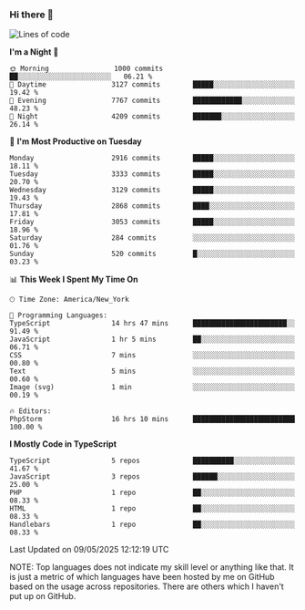 ### Hi there 👋

<!--
**LynxJinxxy/LynxJinxxy** is a ✨ _special_ ✨ repository because its `README.md` (this file) appears on your GitHub profile.

Here are some ideas to get you started:

- 🔭 I’m currently working on ...
- 🌱 I’m currently learning ...
- 👯 I’m looking to collaborate on ...
- 🤔 I’m looking for help with ...
- 💬 Ask me about ...
- 📫 How to reach me: ...
- 😄 Pronouns: ...
- ⚡ Fun fact: ...
-->

<!--START_SECTION:waka-->
![Lines of code](https://img.shields.io/badge/From%20Hello%20World%20I%27ve%20Written-24.8%20million%20lines%20of%20code-blue)

**I'm a Night 🦉** 

```text
🌞 Morning                1000 commits        ██░░░░░░░░░░░░░░░░░░░░░░░   06.21 % 
🌆 Daytime                3127 commits        █████░░░░░░░░░░░░░░░░░░░░   19.42 % 
🌃 Evening                7767 commits        ████████████░░░░░░░░░░░░░   48.23 % 
🌙 Night                  4209 commits        ███████░░░░░░░░░░░░░░░░░░   26.14 % 
```
📅 **I'm Most Productive on Tuesday** 

```text
Monday                   2916 commits        █████░░░░░░░░░░░░░░░░░░░░   18.11 % 
Tuesday                  3333 commits        █████░░░░░░░░░░░░░░░░░░░░   20.70 % 
Wednesday                3129 commits        █████░░░░░░░░░░░░░░░░░░░░   19.43 % 
Thursday                 2868 commits        ████░░░░░░░░░░░░░░░░░░░░░   17.81 % 
Friday                   3053 commits        █████░░░░░░░░░░░░░░░░░░░░   18.96 % 
Saturday                 284 commits         ░░░░░░░░░░░░░░░░░░░░░░░░░   01.76 % 
Sunday                   520 commits         █░░░░░░░░░░░░░░░░░░░░░░░░   03.23 % 
```


📊 **This Week I Spent My Time On** 

```text
🕑︎ Time Zone: America/New_York

💬 Programming Languages: 
TypeScript               14 hrs 47 mins      ███████████████████████░░   91.49 % 
JavaScript               1 hr 5 mins         ██░░░░░░░░░░░░░░░░░░░░░░░   06.71 % 
CSS                      7 mins              ░░░░░░░░░░░░░░░░░░░░░░░░░   00.80 % 
Text                     5 mins              ░░░░░░░░░░░░░░░░░░░░░░░░░   00.60 % 
Image (svg)              1 min               ░░░░░░░░░░░░░░░░░░░░░░░░░   00.19 % 

🔥 Editors: 
PhpStorm                 16 hrs 10 mins      █████████████████████████   100.00 % 
```

**I Mostly Code in TypeScript** 

```text
TypeScript               5 repos             ██████████░░░░░░░░░░░░░░░   41.67 % 
JavaScript               3 repos             ██████░░░░░░░░░░░░░░░░░░░   25.00 % 
PHP                      1 repo              ██░░░░░░░░░░░░░░░░░░░░░░░   08.33 % 
HTML                     1 repo              ██░░░░░░░░░░░░░░░░░░░░░░░   08.33 % 
Handlebars               1 repo              ██░░░░░░░░░░░░░░░░░░░░░░░   08.33 % 
```




 Last Updated on 09/05/2025 12:12:19 UTC
<!--END_SECTION:waka-->
NOTE: Top languages does not indicate my skill level or anything like that. It is just a metric of which languages have been hosted by me on GitHub based on the usage across repositories. There are others which I haven't put up on GitHub.
